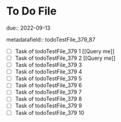 # To Do File

due:: 2022-09-13

metadatafield:: todoTestFile_379_87

- [ ] Task of todoTestFile_379 1 [[Query me]]
- [ ] Task of todoTestFile_379 2 [[Query me]]
- [ ] Task of todoTestFile_379 3
- [ ] Task of todoTestFile_379 4
- [ ] Task of todoTestFile_379 5
- [ ] Task of todoTestFile_379 6
- [ ] Task of todoTestFile_379 7
- [ ] Task of todoTestFile_379 8
- [ ] Task of todoTestFile_379 9
- [ ] Task of todoTestFile_379 10